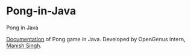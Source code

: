 # Pong-in-Java

Pong in Java

[Documentation](https://iq.opengenus.org/pong-in-java/) of Pong game in Java. Developed by OpenGenus Intern, [Manish Singh](https://iq.opengenus.org/author/manish-singh/).
